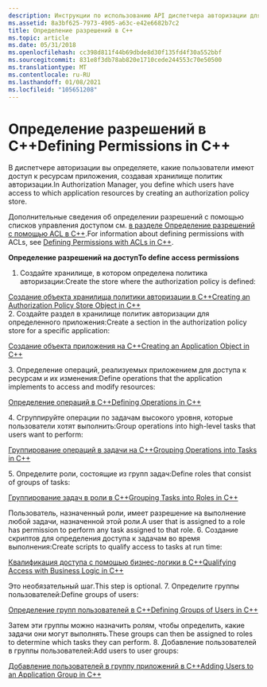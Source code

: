 ```yaml
---
description: Инструкции по использованию API диспетчера авторизации для определения разрешений в C++ путем создания хранилища политик авторизации.
ms.assetid: 8a3bf625-7973-4905-a63c-e42e6682b7c2
title: Определение разрешений в C++
ms.topic: article
ms.date: 05/31/2018
ms.openlocfilehash: cc398d811f44b69dbde8d30f135fd4f30a552bbf
ms.sourcegitcommit: 831e8f3db78ab820e1710cede244553c70e50500
ms.translationtype: MT
ms.contentlocale: ru-RU
ms.lasthandoff: 01/08/2021
ms.locfileid: "105651208"
---
```

# <a name="defining-permissions-in-c"></a><span data-ttu-id="525c0-103">Определение разрешений в C++</span><span class="sxs-lookup"><span data-stu-id="525c0-103">Defining Permissions in C++</span></span>

<span data-ttu-id="525c0-104">В диспетчере авторизации вы определяете, какие пользователи имеют доступ к ресурсам приложения, создавая хранилище политик авторизации.</span><span class="sxs-lookup"><span data-stu-id="525c0-104">In Authorization Manager, you define which users have access to which application resources by creating an authorization policy store.</span></span>

<span data-ttu-id="525c0-105">Дополнительные сведения об определении разрешений с помощью списков управления доступом см. [в разделе Определение разрешений с помощью ACL в C++](defining-permissions-with-acls-in-c--.md).</span><span class="sxs-lookup"><span data-stu-id="525c0-105">For information about defining permissions with ACLs, see [Defining Permissions with ACLs in C++](defining-permissions-with-acls-in-c--.md).</span></span>

<span data-ttu-id="525c0-106">**Определение разрешений на доступ**</span><span class="sxs-lookup"><span data-stu-id="525c0-106">**To define access permissions**</span></span>

1.  <span data-ttu-id="525c0-107">Создайте хранилище, в котором определена политика авторизации:</span><span class="sxs-lookup"><span data-stu-id="525c0-107">Create the store where the authorization policy is defined:</span></span><dl>

[<span data-ttu-id="525c0-108">Создание объекта хранилища политики авторизации в C++</span><span class="sxs-lookup"><span data-stu-id="525c0-108">Creating an Authorization Policy Store Object in C++</span></span>](creating-an-authorization-policy-store-object-in-c--.md)  
    </dl>
2.  <span data-ttu-id="525c0-109">Создайте раздел в хранилище политик авторизации для определенного приложения:</span><span class="sxs-lookup"><span data-stu-id="525c0-109">Create a section in the authorization policy store for a specific application:</span></span><dl>

[<span data-ttu-id="525c0-110">Создание объекта приложения на C++</span><span class="sxs-lookup"><span data-stu-id="525c0-110">Creating an Application Object in C++</span></span>](creating-an-application-object-in-c--.md)  
    </dl>
3.  <span data-ttu-id="525c0-111">Определение операций, реализуемых приложением для доступа к ресурсам и их изменения:</span><span class="sxs-lookup"><span data-stu-id="525c0-111">Define operations that the application implements to access and modify resources:</span></span><dl>

[<span data-ttu-id="525c0-112">Определение операций в C++</span><span class="sxs-lookup"><span data-stu-id="525c0-112">Defining Operations in C++</span></span>](defining-operations-in-c--.md)  
    </dl>
4.  <span data-ttu-id="525c0-113">Сгруппируйте операции по задачам высокого уровня, которые пользователи хотят выполнить:</span><span class="sxs-lookup"><span data-stu-id="525c0-113">Group operations into high-level tasks that users want to perform:</span></span><dl>

[<span data-ttu-id="525c0-114">Группирование операций в задачи на C++</span><span class="sxs-lookup"><span data-stu-id="525c0-114">Grouping Operations into Tasks in C++</span></span>](grouping-operations-into-tasks-in-c--.md)  
    </dl>
5.  <span data-ttu-id="525c0-115">Определите роли, состоящие из групп задач:</span><span class="sxs-lookup"><span data-stu-id="525c0-115">Define roles that consist of groups of tasks:</span></span><dl>

[<span data-ttu-id="525c0-116">Группирование задач в роли в C++</span><span class="sxs-lookup"><span data-stu-id="525c0-116">Grouping Tasks into Roles in C++</span></span>](grouping-tasks-into-roles-in-c--.md)  
    </dl><span data-ttu-id="525c0-117">Пользователь, назначенный роли, имеет разрешение на выполнение любой задачи, назначенной этой роли.</span><span class="sxs-lookup"><span data-stu-id="525c0-117">A user that is assigned to a role has permission to perform any task assigned to that role.</span></span>
6.  <span data-ttu-id="525c0-118">Создание скриптов для определения доступа к задачам во время выполнения:</span><span class="sxs-lookup"><span data-stu-id="525c0-118">Create scripts to qualify access to tasks at run time:</span></span><dl>

[<span data-ttu-id="525c0-119">Квалификация доступа с помощью бизнес-логики в C++</span><span class="sxs-lookup"><span data-stu-id="525c0-119">Qualifying Access with Business Logic in C++</span></span>](qualifying-access-with-business-logic-in-c--.md)  
    </dl><span data-ttu-id="525c0-120">Это необязательный шаг.</span><span class="sxs-lookup"><span data-stu-id="525c0-120">This step is optional.</span></span>
7.  <span data-ttu-id="525c0-121">Определите группы пользователей:</span><span class="sxs-lookup"><span data-stu-id="525c0-121">Define groups of users:</span></span><dl>

[<span data-ttu-id="525c0-122">Определение групп пользователей в C++</span><span class="sxs-lookup"><span data-stu-id="525c0-122">Defining Groups of Users in C++</span></span>](defining-groups-of-users-in-c--.md)  
    </dl><span data-ttu-id="525c0-123">Затем эти группы можно назначить ролям, чтобы определить, какие задачи они могут выполнять.</span><span class="sxs-lookup"><span data-stu-id="525c0-123">These groups can then be assigned to roles to determine which tasks they can perform.</span></span>
8.  <span data-ttu-id="525c0-124">Добавление пользователей в группы пользователей:</span><span class="sxs-lookup"><span data-stu-id="525c0-124">Add users to user groups:</span></span><dl>

[<span data-ttu-id="525c0-125">Добавление пользователей в группу приложений в C++</span><span class="sxs-lookup"><span data-stu-id="525c0-125">Adding Users to an Application Group in C++</span></span>](adding-users-to-an-application-group-in-c--.md)  
    </dl>

 

 



